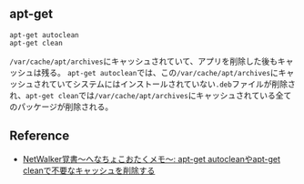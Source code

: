 ---
---

## apt-get

```
apt-get autoclean
apt-get clean
```

`/var/cache/apt/archives`にキャッシュされていて、アプリを削除した後もキャッシュは残る。
`apt-get autoclean`では、この`/var/cache/apt/archives`にキャッシュされていてシステムにはインストールされていない`.deb`ファイルが削除され、`apt-get clean`では`/var/cache/apt/archives`にキャッシュされている全てのパッケージが削除される。


## Reference
* [NetWalker覚書～へなちょこおたくメモ～: apt-get autocleanやapt-get cleanで不要なキャッシュを削除する](http://toshi-netwalker.blogspot.jp/2010/02/apt-get-autocleanapt-get-clean.html)
